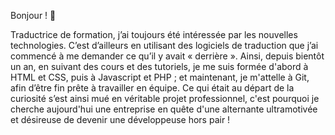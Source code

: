 Bonjour ! 👋

Traductrice de formation, j’ai toujours été intéressée par les nouvelles technologies. C’est d’ailleurs en utilisant des logiciels de traduction que j’ai commencé à me demander ce qu’il y avait « derrière ». Ainsi, depuis bientôt un an, en suivant des cours et des tutoriels, je me suis formée d'abord à HTML et CSS, puis à Javascript et PHP ; et maintenant, je m'attelle à Git, afin d’être fin prête à travailler en équipe. Ce qui était au départ de la curiosité s’est ainsi mué en véritable projet professionnel, c'est pourquoi je cherche aujourd'hui une entreprise en quête d'une alternante ultramotivée et désireuse de devenir une développeuse hors pair !

